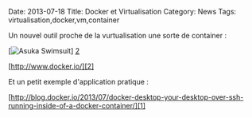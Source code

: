 Date: 2013-07-18
Title: Docker et Virtualisation
Category: News
Tags: virtualisation,docker,vm,container

[0]: http://bussiere.github.io/RapidNews/static/images/dockerlogo-h.png "Grande Version"
[1]: http://blog.docker.io/2013/07/docker-desktop-your-desktop-over-ssh-running-inside-of-a-docker-container/
[2]: http://www.docker.io/

Un nouvel outil proche de la vurtualisation une sorte de container :

[![Asuka Swimsuit](http://bussiere.github.io/RapidNews/static/images/dockerlogo-h.png)] [2] 


[http://www.docker.io/][2]


Et un petit exemple d'application pratique :


[http://blog.docker.io/2013/07/docker-desktop-your-desktop-over-ssh-running-inside-of-a-docker-container/][1]







